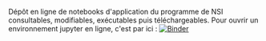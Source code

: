 Dépôt en ligne de notebooks d'application du programme de NSI consultables, modifiables, exécutables puis téléchargeables. Pour ouvrir un environnement jupyter en ligne, c'est par ici :
[![Binder](https://mybinder.org/badge_logo.svg)](https://mybinder.org/v2/gh/aufavier/NSI_1e/master)

